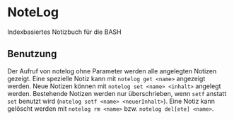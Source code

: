 # NoteLog
Indexbasiertes Notizbuch für die BASH

## Benutzung
Der Aufruf von notelog ohne Parameter werden alle angelegten Notizen gezeigt. Eine spezielle Notiz kann mit ```notelog get <name>``` angezeigt werden. Neue Notizen können mit ```notelog set <name> <inhalt>``` angelegt werden. Bestehende Notizen werden nur überschrieben, wenn ```setf``` anstatt ```set``` benutzt wird (```notelog setf <name> <neuerInhalt>```). Eine Notiz kann gelöscht werden mit ```notelog rm <name>``` bzw. ```notelog del[ete] <name>```.
